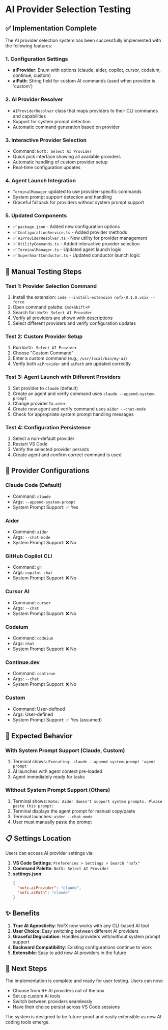 # AI Provider Selection Testing

## ✅ Implementation Complete

The AI provider selection system has been successfully implemented with the following features:

### 1. Configuration Settings
- **aiProvider**: Enum with options (claude, aider, copilot, cursor, codeium, continue, custom)
- **aiPath**: String field for custom AI commands (used when provider is 'custom')

### 2. AI Provider Resolver
- `AIProviderResolver` class that maps providers to their CLI commands and capabilities
- Support for system prompt detection
- Automatic command generation based on provider

### 3. Interactive Provider Selection
- Command: `NofX: Select AI Provider`
- Quick pick interface showing all available providers
- Automatic handling of custom provider setup
- Real-time configuration updates

### 4. Agent Launch Integration
- `TerminalManager` updated to use provider-specific commands
- System prompt support detection and handling
- Graceful fallback for providers without system prompt support

### 5. Updated Components
- ✅ `package.json` - Added new configuration options
- ✅ `ConfigurationService.ts` - Added provider methods
- ✅ `AIProviderResolver.ts` - New utility for provider management
- ✅ `UtilityCommands.ts` - Added interactive provider selection
- ✅ `TerminalManager.ts` - Updated agent launch logic
- ✅ `SuperSmartConductor.ts` - Updated conductor launch logic

## 🧪 Manual Testing Steps

### Test 1: Provider Selection Command
1. Install the extension: `code --install-extension nofx-0.1.0.vsix --force`
2. Open command palette: `Cmd+Shift+P`
3. Search for: `NofX: Select AI Provider`
4. Verify all providers are shown with descriptions
5. Select different providers and verify configuration updates

### Test 2: Custom Provider Setup
1. Run `NofX: Select AI Provider`
2. Choose "Custom Command"
3. Enter a custom command (e.g., `/usr/local/bin/my-ai`)
4. Verify both `aiProvider` and `aiPath` are updated correctly

### Test 3: Agent Launch with Different Providers
1. Set provider to `claude` (default)
2. Create an agent and verify command uses `claude --append-system-prompt`
3. Change provider to `aider`
4. Create new agent and verify command uses `aider --chat-mode`
5. Check for appropriate system prompt handling messages

### Test 4: Configuration Persistence
1. Select a non-default provider
2. Restart VS Code
3. Verify the selected provider persists
4. Create agent and confirm correct command is used

## 🔧 Provider Configurations

### Claude Code (Default)
- Command: `claude`
- Args: `--append-system-prompt`
- System Prompt Support: ✅ Yes

### Aider
- Command: `aider`
- Args: `--chat-mode`
- System Prompt Support: ❌ No

### GitHub Copilot CLI
- Command: `gh`
- Args: `copilot chat`
- System Prompt Support: ❌ No

### Cursor AI
- Command: `cursor`
- Args: `--chat`
- System Prompt Support: ❌ No

### Codeium
- Command: `codeium`
- Args: `chat`
- System Prompt Support: ❌ No

### Continue.dev
- Command: `continue`
- Args: `--chat`
- System Prompt Support: ❌ No

### Custom
- Command: User-defined
- Args: User-defined
- System Prompt Support: ✅ Yes (assumed)

## 🎯 Expected Behavior

### With System Prompt Support (Claude, Custom)
1. Terminal shows: `Executing: claude --append-system-prompt 'agent prompt'`
2. AI launches with agent context pre-loaded
3. Agent immediately ready for tasks

### Without System Prompt Support (Others)
1. Terminal shows: `Note: Aider doesn't support system prompts. Please paste this prompt:`
2. Terminal displays the agent prompt for manual copy/paste
3. Terminal launches: `aider --chat-mode`
4. User must manually paste the prompt

## 📋 Settings Location

Users can access AI provider settings via:
1. **VS Code Settings**: `Preferences > Settings > Search "nofx"`
2. **Command Palette**: `NofX: Select AI Provider`
3. **settings.json**:
   ```json
   {
     "nofx.aiProvider": "claude",
     "nofx.aiPath": "claude"
   }
   ```

## ✨ Benefits

1. **True AI Agnosticity**: NofX now works with any CLI-based AI tool
2. **User Choice**: Easy switching between different AI providers
3. **Graceful Degradation**: Handles providers with/without system prompt support
4. **Backward Compatibility**: Existing configurations continue to work
5. **Extensible**: Easy to add new AI providers in the future

## 🚀 Next Steps

The implementation is complete and ready for user testing. Users can now:
- Choose from 6+ AI providers out of the box
- Set up custom AI tools
- Switch between providers seamlessly
- Have their choice persist across VS Code sessions

The system is designed to be future-proof and easily extensible as new AI coding tools emerge.